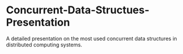 # Concurrent-Data-Structues-Presentation
A detailed presentation on the most used concurrent data structures in distributed computing systems.
